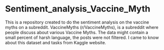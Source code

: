 # Sentiment_analysis_Vaccine_Myth
This is a repository created to do the sentiment analysis on the vaccine myths on a subreddit. VaccineMyths (r/VaccineMyths), is a subreddit where people discuss about various Vaccine Myths.  The data might contain a small percent of harsh language, the posts were not filtered. I came to know about this dataset and tasks from Kaggle website. 

